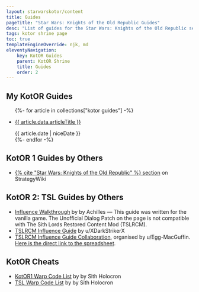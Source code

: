 ```yaml
---
layout: starwarskotor/content
title: Guides
pageTitle: "Star Wars: Knights of the Old Republic Guides"
desc: "List of guides for the Star Wars: Knights of the Old Republic series I have written or found useful. This page also includes lists of cheats."
tags: kotor shrine page
toc: true
templateEngineOverride: njk, md
eleventyNavigation:
    key: KotOR Guides
    parent: KotOR Shrine
    title: Guides
    order: 2
---
```


## My KotOR Guides
<ul class="content-list">
    {%- for article in collections["kotor guides"] -%}
        <li>
            <p><a href="{{ article.url }}">{{ article.data.articleTitle }}</a></p>
            <time>{{ article.date | niceDate }}</time>
        </li>
    {%- endfor -%}
</ul>

## KotOR 1 Guides by Others
<ul class="content-list">
    <li><a href="https://strategywiki.org/wiki/Star_Wars:_Knights_of_the_Old_Republic" target="_blank">{% cite "Star Wars: Knights of the Old Republic" %} section</a> on StrategyWiki</li>
</ul>

## KotOR 2: TSL Guides by Others
<ul class="content-list">
    <li><a href="https://web.archive.org/web/20190104130924/www.starwarsknights.com/influence.php" target="_blank">Influence Walkthrough</a> by by Achilles — This guide was written for the vanilla game. The Unofficial Dialog Patch on the page is not compatible with The Sith Lords Restored Content Mod (TSLRCM).</li>
    <li><a href="https://www.reddit.com/r/kotor/comments/ruofg1/kotor_2_tslrcm_influence_guide/" target="_blank">TSLRCM Influence Guide</a> by u/XDarkStrikerX</li>
    <li><a href="https://www.reddit.com/r/kotor/comments/vmhn73/kotor_2_tslrcm_influence_guide_collaboration/" target="_blank">TSLRCM Influence Guide Collaboration</a>, organised by u/Egg-MacGuffin. <a href="https://docs.google.com/spreadsheets/d/1SppuhOhl3AU-EAKjSji1EIJm41OTjeRGfVHbnmRwqio/edit?usp=sharing" target="_blank">Here is the direct link to the spreadsheet</a>.</li>
</ul>

## KotOR Cheats
<ul class="content-list">
    <li><a href="https://deadlystream.com/blogs/entry/414-blog-112-the-kotor1-warp-code-list/" target="_blank">KotOR1 Warp Code List</a> by by Sith Holocron</li>
    <li><a href="https://deadlystream.com/blogs/entry/413-blog-111-the-tsl-warp-code-list/" target="_blank">TSL Warp Code List</a> by by Sith Holocron</li>
</ul>
